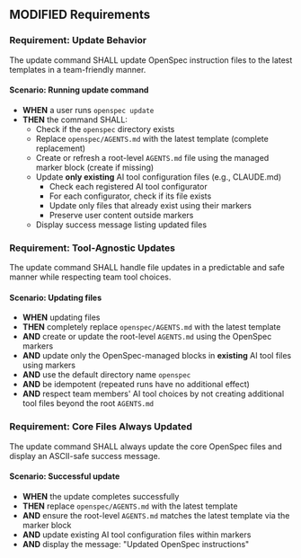 ## MODIFIED Requirements
### Requirement: Update Behavior
The update command SHALL update OpenSpec instruction files to the latest templates in a team-friendly manner.

#### Scenario: Running update command

- **WHEN** a user runs `openspec update`
- **THEN** the command SHALL:
  - Check if the `openspec` directory exists
  - Replace `openspec/AGENTS.md` with the latest template (complete replacement)
  - Create or refresh a root-level `AGENTS.md` file using the managed marker block (create if missing)
  - Update **only existing** AI tool configuration files (e.g., CLAUDE.md)
    - Check each registered AI tool configurator
    - For each configurator, check if its file exists
    - Update only files that already exist using their markers
    - Preserve user content outside markers
  - Display success message listing updated files

### Requirement: Tool-Agnostic Updates
The update command SHALL handle file updates in a predictable and safe manner while respecting team tool choices.

#### Scenario: Updating files

- **WHEN** updating files
- **THEN** completely replace `openspec/AGENTS.md` with the latest template
- **AND** create or update the root-level `AGENTS.md` using the OpenSpec markers
- **AND** update only the OpenSpec-managed blocks in **existing** AI tool files using markers
- **AND** use the default directory name `openspec`
- **AND** be idempotent (repeated runs have no additional effect)
- **AND** respect team members' AI tool choices by not creating additional tool files beyond the root `AGENTS.md`

### Requirement: Core Files Always Updated
The update command SHALL always update the core OpenSpec files and display an ASCII-safe success message.

#### Scenario: Successful update

- **WHEN** the update completes successfully
- **THEN** replace `openspec/AGENTS.md` with the latest template
- **AND** ensure the root-level `AGENTS.md` matches the latest template via the marker block
- **AND** update existing AI tool configuration files within markers
- **AND** display the message: "Updated OpenSpec instructions"

